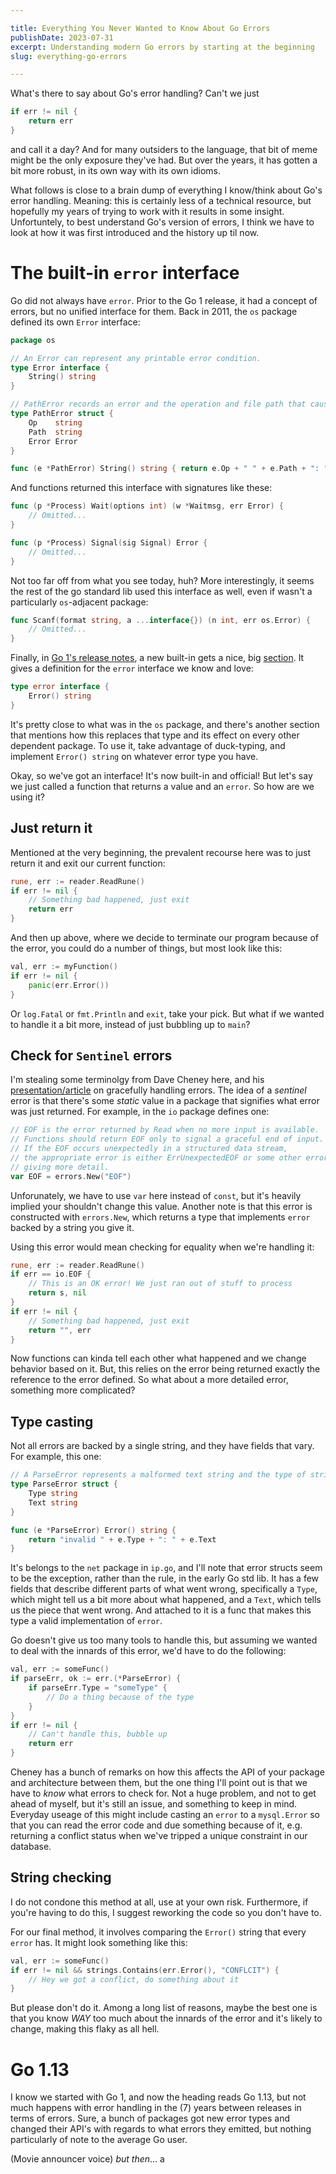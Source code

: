 ```yaml
---

title: Everything You Never Wanted to Know About Go Errors
publishDate: 2023-07-31
excerpt: Understanding modern Go errors by starting at the beginning
slug: everything-go-errors

---
```


What's there to say about Go's error handling?
Can't we just
```go
if err != nil {
    return err
}
```
and call it a day?
And for many outsiders to the language, that bit of meme might be the only exposure
they've had.
But over the years, it has gotten a bit more robust, in its own way with its own
idioms.

What follows is close to a brain dump of everything I know/think about Go's error handling.
Meaning: this is certainly less of a technical resource, but hopefully my years of trying
to work with it results in some insight.
Unfortuntely, to best understand Go's version of errors, I think we have to look at
how it was first introduced and the history up til now.

# The built-in `error` interface

Go did not always have `error`.
Prior to the Go 1 release, it had a concept of errors, but no unified interface for them.
Back in 2011, the `os` package defined its own `Error` interface:
```go
package os

// An Error can represent any printable error condition.
type Error interface {
	String() string
}

// PathError records an error and the operation and file path that caused it.
type PathError struct {
	Op    string
	Path  string
	Error Error
}

func (e *PathError) String() string { return e.Op + " " + e.Path + ": " + e.Error.String() }
```

And functions returned this interface with signatures like these:
```go
func (p *Process) Wait(options int) (w *Waitmsg, err Error) {
    // Omitted...
}

func (p *Process) Signal(sig Signal) Error {
    // Omitted...
}
```

Not too far off from what you see today, huh?
More interestingly, it seems the rest of the go standard lib used this interface as well,
even if wasn't a particularly `os`-adjacent package:
```go
func Scanf(format string, a ...interface{}) (n int, err os.Error) {
	// Omitted...
}
```

Finally, in [Go 1's release notes](https://go.dev/doc/go1), a new built-in gets a nice,
big [section](https://go.dev/doc/go1#error).
It gives a definition for the `error` interface we know and love:
```go
type error interface {
    Error() string
}
```
It's pretty close to what was in the `os` package, and there's another section that mentions
how this replaces that type and its effect on every other dependent package.
To use it, take advantage of duck-typing, and implement `Error() string` on whatever error type you have.

Okay, so we've got an interface! It's now built-in and official!
But let's say we just called a function that returns a value and an `error`.
So how are we using it?

## Just return it

Mentioned at the very beginning, the prevalent recourse here was to just return it and 
exit our current function:
```go
rune, err := reader.ReadRune()
if err != nil {
    // Something bad happened, just exit
    return err
}
```
And then up above, where we decide to terminate our program because of the error,
you could do a number of things, but most look like this:
```go
val, err := myFunction()
if err != nil {
    panic(err.Error())
}
```
Or `log.Fatal` or `fmt.Println` and `exit`, take your pick.
But what if we wanted to handle it a bit more, instead of just bubbling up to `main`?

## Check for `Sentinel` errors

I'm stealing some terminolgy from Dave Cheney here, and his [presentation/article](https://dave.cheney.net/2016/04/27/dont-just-check-errors-handle-them-gracefully)
on gracefully handling errors.
The idea of a _sentinel_ error is that there's some _static_ value in a package that signifies
what error was just returned.
For example, in the `io` package defines one:
```go
// EOF is the error returned by Read when no more input is available.
// Functions should return EOF only to signal a graceful end of input.
// If the EOF occurs unexpectedly in a structured data stream,
// the appropriate error is either ErrUnexpectedEOF or some other error
// giving more detail.
var EOF = errors.New("EOF")
```
Unforunately, we have to use `var` here instead of `const`, but it's heavily implied your shouldn't change this value.
Another note is that this error is constructed with `errors.New`, which returns a type that implements
`error` backed by a string you give it.

Using this error would mean checking for equality when we're handling it:
```go
rune, err := reader.ReadRune()
if err == io.EOF {
    // This is an OK error! We just ran out of stuff to process
    return s, nil
}
if err != nil {
    // Something bad happened, just exit
    return "", err
}
```
Now functions can kinda tell each other what happened and we change behavior based on it.
But, this relies on the error being returned exactly the reference to the error defined.
So what about a more detailed error, something more complicated?

## Type casting

Not all errors are backed by a single string, and they have fields that vary.
For example, this one:
```go
// A ParseError represents a malformed text string and the type of string that was expected.
type ParseError struct {
	Type string
	Text string
}

func (e *ParseError) Error() string {
	return "invalid " + e.Type + ": " + e.Text
}
```
It's belongs to the `net` package in `ip.go`, and I'll note that error structs seem to be the exception,
rather than the rule, in the early Go std lib.
It has a few fields that describe different parts of what went wrong, specifically a `Type`, which might tell
us a bit more about what happened, and a `Text`, which tells us the piece that went wrong.
And attached to it is a func that makes this type a valid implementation of `error`.

Go doesn't give us too many tools to handle this, but assuming we wanted to deal with the innards of this error,
we'd have to do the following:
```go
val, err := someFunc()
if parseErr, ok := err.(*ParseError) {
    if parseErr.Type = "someType" {
        // Do a thing because of the type
    } 
}
if err != nil {
    // Can't handle this, bubble up
    return err
}
```

Cheney has a bunch of remarks on how this affects the API of your package and architecture between them,
but the one thing I'll point out is that we have to _know_ what errors to check for.
Not a huge problem, and not to get ahead of myself, but it's still an issue, and something to keep in mind.
Everyday useage of this might include casting an `error` to a `mysql.Error` so that you can read the error code
and due something because of it, e.g. returning a conflict status when we've tripped a unique constraint in
our database.

## String checking

I do not condone this method at all, use at your own risk.
Furthermore, if you're having to do this, I suggest reworking the code so you don't have to.

For our final method, it involves comparing the `Error()` string that every `error` has.
It might look something like this:
```go
val, err := someFunc()
if err != nil && strings.Contains(err.Error(), "CONFLCIT") {
    // Hey we got a conflict, do something about it
}
```

But please don't do it.
Among a long list of reasons, maybe the best one is that you know _WAY_ too much
about the innards of the error and it's likely to change, making this flaky as all hell.

# Go 1.13

I know we started with Go 1, and now the heading reads Go 1.13, but not much happens with error handling
in the (7) years between releases in terms of errors.
Sure, a bunch of packages got new error types and changed their API's with regards to what errors they emitted,
but nothing particularly of note to the average Go user.

(Movie announcer voice) _but then_... a 
